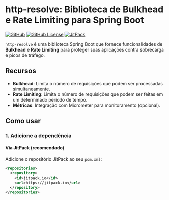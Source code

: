 # http-resolve: Biblioteca de Bulkhead e Rate Limiting para Spring Boot

[![GitHub](https://img.shields.io/github/v/tag/SEU_USUARIO/http-resolve?label=Release)](https://github.com/SEU_USUARIO/http-resolve/tags)
[![GitHub License](https://img.shields.io/github/license/SEU_USUARIO/http-resolve)](https://github.com/SEU_USUARIO/http-resolve/blob/main/LICENSE)
[![JitPack](https://jitpack.io/v/SEU_USUARIO/http-resolve.svg)](https://jitpack.io/#SEU_USUARIO/http-resolve)

`http-resolve` é uma biblioteca Spring Boot que fornece funcionalidades de **Bulkhead** e **Rate Limiting** para proteger suas aplicações contra sobrecarga e picos de tráfego.

## Recursos

- **Bulkhead**: Limita o número de requisições que podem ser processadas simultaneamente.
- **Rate Limiting**: Limita o número de requisições que podem ser feitas em um determinado período de tempo.
- **Métricas**: Integração com Micrometer para monitoramento (opcional).

## Como usar

### 1. Adicione a dependência

#### Via JitPack (recomendado)

Adicione o repositório JitPack ao seu `pom.xml`:

```xml
<repositories>
  <repository>
    <id>jitpack.io</id>
    <url>https://jitpack.io</url>
  </repository>
</repositories>
